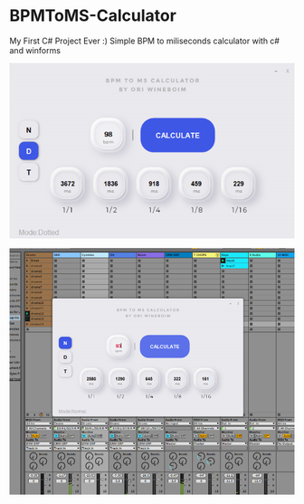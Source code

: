 # BPMToMS-Calculator
My First C# Project Ever :)
Simple BPM to miliseconds calculator with c# and winforms

![window example](https://github.com/erpland/BPMToMS-Calculator/blob/main/example/bpmtoms.png)

![window example](https://github.com/erpland/BPMToMS-Calculator/blob/main/example/bpmtoms_screenshoot.png)

